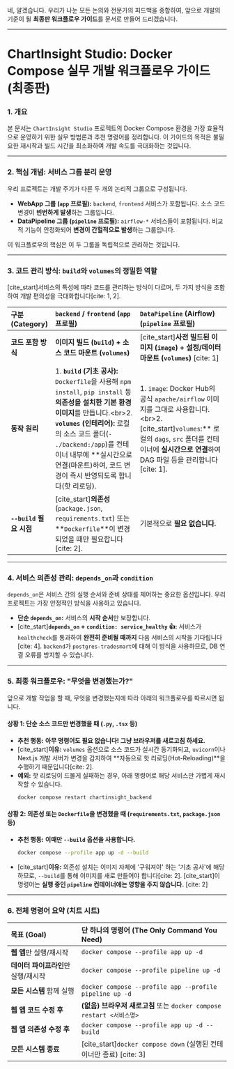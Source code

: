 네, 알겠습니다. 우리가 나눈 모든 논의와 전문가의 피드백을 종합하여, 앞으로 개발의 기준이 될 **최종판 워크플로우 가이드**를 문서로 만들어 드리겠습니다.

-----

# ChartInsight Studio: Docker Compose 실무 개발 워크플로우 가이드 (최종판)

### 1\. 개요

본 문서는 `ChartInsight Studio` 프로젝트의 Docker Compose 환경을 가장 효율적으로 운영하기 위한 실무 방법론과 추천 명령어를 정리합니다. 이 가이드의 목적은 불필요한 재시작과 빌드 시간을 최소화하여 개발 속도를 극대화하는 것입니다.

-----

### 2\. 핵심 개념: 서비스 그룹 분리 운영

우리 프로젝트는 개발 주기가 다른 두 개의 논리적 그룹으로 구성됩니다.

  * **WebApp 그룹 (`app` 프로필):** `backend`, `frontend` 서비스가 포함됩니다. 소스 코드 변경이 **빈번하게 발생**하는 그룹입니다.
  * **DataPipeline 그룹 (`pipeline` 프로필):** `airflow-*` 서비스들이 포함됩니다. 비교적 기능이 안정화되어 **변경이 간헐적으로 발생**하는 그룹입니다.

이 워크플로우의 핵심은 이 두 그룹을 독립적으로 관리하는 것입니다.

-----

### 3\. 코드 관리 방식: `build`와 `volumes`의 정밀한 역할

[cite\_start]서비스의 특성에 따라 코드를 관리하는 방식이 다르며, 두 가지 방식을 조합하여 개발 편의성을 극대화합니다[cite: 1, 2].

| 구분 (Category) | `backend` / `frontend` (`app` 프로필) | `DataPipeline` (Airflow) (`pipeline` 프로필) |
| :--- | :--- | :--- |
| **코드 포함 방식** | **이미지 빌드 (`build`) + 소스 코드 마운트 (`volumes`)** | [cite\_start]**사전 빌드된 이미지 (`image`) + 설정/데이터 마운트 (`volumes`)** [cite: 1] |
| **동작 원리** | 1. **`build` (기초 공사):** `Dockerfile`을 사용해 `npm install`, `pip install` 등 **의존성을 설치한 기본 환경 이미지**를 만듭니다.\<br\>2. **`volumes` (인테리어):** 로컬의 소스 코드 폴더(`- ./backend:/app`)를 컨테이너 내부에 **실시간으로 연결(마운트)하여, 코드 변경이 즉시 반영되도록 합니다(핫 리로딩). | 1. `image`: Docker Hub의 공식 `apache/airflow` 이미지를 그대로 사용합니다.\<br\>2. [cite\_start]`volumes`:** 로컬의 `dags`, `src` 폴더를 컨테이너에 **실시간으로 연결**하여 DAG 파일 등을 관리합니다[cite: 1]. |
| **`--build` 필요 시점** | [cite\_start]**의존성**(`package.json`, `requirements.txt`) 또는 \*\*`Dockerfile`\*\*이 변경되었을 때만 필요합니다[cite: 2]. | 기본적으로 **필요 없습니다.** |

-----

### 4\. 서비스 의존성 관리: `depends_on`과 `condition`

`depends_on`은 서비스 간의 실행 순서와 준비 상태를 제어하는 중요한 옵션입니다. 우리 프로젝트는 가장 안정적인 방식을 사용하고 있습니다.

  * **단순 `depends_on`:** 서비스의 **시작 순서**만 보장합니다.
  * [cite\_start]**`depends_on` + `condition: service_healthy` 👍:** 서비스가 `healthcheck`를 통과하여 **완전히 준비될 때까지** 다음 서비스의 시작을 기다립니다[cite: 4]. `backend`가 `postgres-tradesmart`에 대해 이 방식을 사용하므로, DB 연결 오류를 방지할 수 있습니다.

-----

### 5\. 최종 워크플로우: "무엇을 변경했는가?"

앞으로 개발 작업을 할 때, 무엇을 변경했는지에 따라 아래의 워크플로우를 따르시면 됩니다.

#### **상황 1: 단순 소스 코드만 변경했을 때 (`.py`, `.tsx` 등)**

  * **추천 행동:** **아무 명령어도 필요 없습니다\! 그냥 브라우저를 새로고침 하세요.**
  * [cite\_start]**이유:** `volumes` 옵션으로 소스 코드가 실시간 동기화되고, `uvicorn`이나 Next.js 개발 서버가 변경을 감지하여 \*\*자동으로 핫 리로딩(Hot-Reloading)\*\*을 수행하기 때문입니다[cite: 2].
  * **예외:** 핫 리로딩이 드물게 실패하는 경우, 아래 명령어로 해당 서비스만 가볍게 재시작할 수 있습니다.
    ```bash
    docker compose restart chartinsight_backend
    ```

#### **상황 2: 의존성 또는 `Dockerfile`을 변경했을 때 (`requirements.txt`, `package.json` 등)**

  * **추천 행동:** **이때만 `--build` 옵션을 사용합니다.**
    ```bash
    docker compose --profile app up -d --build
    ```
  * [cite\_start]**이유:** 의존성 설치는 이미지 자체에 '구워져야' 하는 '기초 공사'에 해당하므로, `--build`를 통해 이미지를 새로 만들어야 합니다[cite: 2]. [cite\_start]이 명령어는 **실행 중인 `pipeline` 컨테이너에는 영향을 주지 않습니다.** [cite: 2]

-----

### 6\. 전체 명령어 요약 (치트 시트)

| 목표 (Goal) | **단 하나의 명령어 (The Only Command You Need)** |
| :--- | :--- |
| **웹 앱**만 실행/재시작 | `docker compose --profile app up -d` |
| **데이터 파이프라인**만 실행/재시작 | `docker compose --profile pipeline up -d` |
| **모든 시스템** 함께 실행 | `docker compose --profile app --profile pipeline up -d` |
| **웹 앱 코드 수정 후** | **(없음) 브라우저 새로고침** 또는 `docker compose restart <서비스명>` |
| **웹 앱 의존성 수정 후** | `docker compose --profile app up -d --build` |
| **모든 시스템 종료** | [cite\_start]`docker compose down` (실행된 컨테이너만 종료) [cite: 3] |